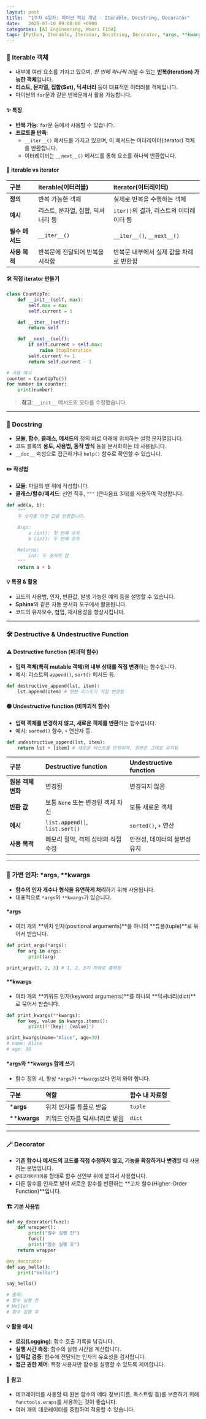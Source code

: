 ```yaml
---
layout: post
title:  "1주차 4일차: 파이썬 핵심 개념 - Iterable, Docstring, Decorator"
date:   2025-07-10 09:00:00 +0900
categories: [AI Engineering, Woori FISA]
tags: [Python, Iterable, Iterator, Docstring, Decorator, *args, **kwargs]
---
```


### 🔁 Iterable 객체

- 내부에 여러 요소를 가지고 있으며, *한 번에 하나씩* 꺼낼 수 있는 **반복(iteration) 가능한 객체**입니다.
- **리스트, 문자열, 집합(Set), 딕셔너리** 등이 대표적인 이터러블 객체입니다.
- 파이썬의 `for`문과 같은 반복문에서 활용 가능합니다.

#### ✨ 특징

- **반복 가능**: `for`문 등에서 사용할 수 있습니다.
- **프로토콜 만족**:
  - `__iter__()` 메서드를 가지고 있으며, 이 메서드는 이터레이터(iterator) 객체를 반환합니다.
  - 이터레이터는 `__next__()` 메서드를 통해 요소를 하나씩 반환합니다.

#### 🔎 iterable vs iterator

| 구분 | iterable(이터러블) | iterator(이터레이터) |
| :-- | :-- | :-- |
| **정의** | 반복 가능한 객체 | 실제로 반복을 수행하는 객체 |
| **예시** | 리스트, 문자열, 집합, 딕셔너리 등 | `iter()`의 결과, 리스트의 이터레이터 등 |
| **필수 메서드** | `__iter__()` | `__iter__()`, `__next__()` |
| **사용 목적** | 반복문에 전달되어 반복을 시작함 | 반복문 내부에서 실제 값을 차례로 반환함 |

#### 🛠️ 직접 iterator 만들기

```python
class CountUpTo:
    def __init__(self, max):
        self.max = max
        self.current = 1

    def __iter__(self):
        return self

    def __next__(self):
        if self.current > self.max:
            raise StopIteration
        self.current += 1
        return self.current - 1

# 사용 예시
counter = CountUpTo(5)
for number in counter:
    print(number)
```
> **참고**: `__init__` 메서드의 오타를 수정했습니다.

---

### 📝 Docstring

- **모듈, 함수, 클래스, 메서드**의 정의 바로 아래에 위치하는 설명 문자열입니다.
- 코드 블록의 **용도, 사용법, 동작 방식** 등을 문서화하는 데 사용됩니다.
- `__doc__` 속성으로 접근하거나 `help()` 함수로 확인할 수 있습니다.

#### ✏️ 작성법

- **모듈**: 파일의 맨 위에 작성합니다.
- **클래스/함수/메서드**: 선언 직후, `"""` (큰따옴표 3개)를 사용하여 작성합니다.

```python
def add(a, b):
    """
    두 숫자를 더한 값을 반환합니다.

    Args:
        a (int): 첫 번째 숫자
        b (int): 두 번째 숫자

    Returns:
        int: 두 숫자의 합
    """
    return a + b
```

#### 💡 특징 & 활용

- 코드의 사용법, 인자, 반환값, 발생 가능한 예외 등을 설명할 수 있습니다.
- **Sphinx**와 같은 자동 문서화 도구에서 활용됩니다.
- 코드의 유지보수, 협업, 재사용성을 향상시킵니다.

---

### 🛠️ Destructive & Undestructive Function

#### ⚠️ Destructive function (파괴적 함수)

- **입력 객체(특히 mutable 객체)의 내부 상태를 직접 변경**하는 함수입니다.
- 예시: 리스트의 `append()`, `sort()` 메서드 등.

```python
def destructive_append(lst, item):
    lst.append(item) # 원본 리스트가 직접 변경됨
```


#### 🟢 Undestructive function (비파괴적 함수)

- **입력 객체를 변경하지 않고, 새로운 객체를 반환**하는 함수입니다.
- 예시: `sorted()` 함수, `+` 연산자 등.

```python
def undestructive_append(lst, item):
    return lst + [item] # 새로운 리스트를 반환하며, 원본은 그대로 유지됨
```

| 구분 | Destructive function | Undestructive function |
| :-- | :-- | :-- |
| **원본 객체 변화** | 변경됨 | 변경되지 않음 |
| **반환 값** | 보통 `None` 또는 변경된 객체 자신 | 보통 새로운 객체 |
| **예시** | `list.append()`, `list.sort()` | `sorted()`, `+` 연산 |
| **사용 목적** | 메모리 절약, 객체 상태의 직접 수정 | 안전성, 데이터의 불변성 유지 |

---

### 🌟 가변 인자: *args, **kwargs

- **함수의 인자 개수나 형식을 유연하게 처리**하기 위해 사용됩니다.
- 대표적으로 `*args`와 `**kwargs`가 있습니다.

#### *args

- 여러 개의 **위치 인자(positional arguments)**를 하나의 **튜플(tuple)**로 묶어서 받습니다.

```python
def print_args(*args):
    for arg in args:
        print(arg)

print_args(1, 2, 3) # 1, 2, 3이 차례로 출력됨
```

#### **kwargs

- 여러 개의 **키워드 인자(keyword arguments)**를 하나의 **딕셔너리(dict)**로 묶어서 받습니다.

```python
def print_kwargs(**kwargs):
    for key, value in kwargs.items():
        print(f"{key}: {value}")

print_kwargs(name="Alice", age=30)
# name: Alice
# age: 30
```

#### *args와 **kwargs 함께 쓰기

- 함수 정의 시, 항상 `*args`가 `**kwargs`보다 먼저 와야 합니다.


| 구분 | 역할 | 함수 내 자료형 |
| :-- | :-- | :-- |
| ***args** | 위치 인자를 튜플로 받음 | `tuple` |
| ****kwargs** | 키워드 인자를 딕셔너리로 받음 | `dict` |

---

### 🪄 Decorator

- **기존 함수나 메서드의 코드를 직접 수정하지 않고, 기능을 확장하거나 변경**할 때 사용하는 문법입니다.
- `@데코레이터이름` 형태로 함수 선언부 위에 붙여서 사용합니다.
- 다른 함수를 인자로 받아 새로운 함수를 반환하는 **고차 함수(Higher-Order Function)**입니다.

#### 🏗️ 기본 사용법

```python
def my_decorator(func):
    def wrapper():
        print("함수 실행 전")
        func()
        print("함수 실행 후")
    return wrapper

@my_decorator
def say_hello():
    print("Hello!")

say_hello()

# 출력:
# 함수 실행 전
# Hello!
# 함수 실행 후
```

#### 💡 활용 예시

- **로깅(Logging)**: 함수 호출 기록을 남깁니다.
- **실행 시간 측정**: 함수의 실행 시간을 계산합니다.
- **입력값 검증**: 함수에 전달되는 인자의 유효성을 검사합니다.
- **접근 권한 제어**: 특정 사용자만 함수를 실행할 수 있도록 제어합니다.

#### 📝 참고

- 데코레이터를 사용할 때 원본 함수의 메타 정보(이름, 독스트링 등)를 보존하기 위해 `functools.wraps`를 사용하는 것이 좋습니다.
- 여러 개의 데코레이터를 중첩하여 적용할 수 있습니다.